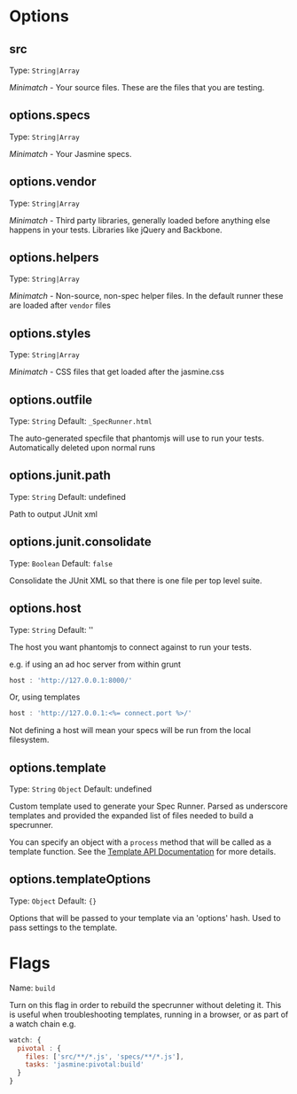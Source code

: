 # Options

## src
Type: `String|Array`

*Minimatch* - Your source files. These are the files that you are testing.

## options.specs
Type: `String|Array`

*Minimatch* - Your Jasmine specs.

## options.vendor
Type: `String|Array`

*Minimatch* - Third party libraries, generally loaded before anything else happens in your tests. Libraries
like jQuery and Backbone.

## options.helpers
Type: `String|Array`

*Minimatch* - Non-source, non-spec helper files. In the default runner these are loaded after `vendor` files

## options.styles
Type: `String|Array`

*Minimatch* - CSS files that get loaded after the jasmine.css

## options.outfile
Type: `String`
Default: `_SpecRunner.html`

The auto-generated specfile that phantomjs will use to run your tests.
Automatically deleted upon normal runs

## options.junit.path
Type: `String`
Default: undefined

Path to output JUnit xml

## options.junit.consolidate
Type: `Boolean`
Default: `false`

Consolidate the JUnit XML so that there is one file per top level suite.

## options.host
Type: `String`
Default: ''

The host you want phantomjs to connect against to run your tests.

e.g. if using an ad hoc server from within grunt

```js
host : 'http://127.0.0.1:8000/'
```

Or, using templates

```js
host : 'http://127.0.0.1:<%= connect.port %>/'
```

Not defining a host will mean your specs will be run from the local filesystem.

## options.template
Type: `String` `Object`
Default: undefined

Custom template used to generate your Spec Runner. Parsed as underscore templates and provided
the expanded list of files needed to build a specrunner.

You can specify an object with a `process` method that will be called as a template function.
See the [Template API Documentation](https://github.com/gruntjs/grunt-contrib-jasmine/wiki/Jasmine-Templates) for more details.

## options.templateOptions
Type: `Object`
Default: `{}`

Options that will be passed to your template via an 'options' hash. Used to pass settings to the template.

# Flags

Name: `build`

Turn on this flag in order to rebuild the specrunner without deleting it. This is useful when troubleshooting templates,
running in a browser, or as part of a watch chain e.g.

```js
watch: {
  pivotal : {
    files: ['src/**/*.js', 'specs/**/*.js'],
    tasks: 'jasmine:pivotal:build'
  }
}
```

